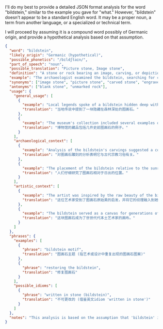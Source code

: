 I'll do my best to provide a detailed JSON format analysis for the word "bildstein," similar to the example you gave for "what." However, "bildstein" doesn't appear to be a standard English word. It may be a proper noun, a term from another language, or a specialized or technical term.

I will proceed by assuming it is a compound word possibly of Germanic origin, and provide a hypothetical analysis based on that assumption.

```json
{
  "word": "bildstein",
  "likely_origin": "Germanic (hypothetical)",
  "possible_phonetics": "/bɪldʃtaɪn/",
  "part_of_speech": "noun",
  "possible_translation": "Picture stone, Image stone",
  "definition": "A stone or rock bearing an image, carving, or depiction. Could refer to ancient standing stones or naturally occurring rock formations resembling images.",
  "example": "The archaeologist examined the bildstein, searching for clues about its origin.",
  "synonyms": ["image stone", "picture stone", "carved stone", "engraved rock"],
  "antonyms": ["blank stone", "unmarked rock"],
  "usage": {
    "general_usage": [
      {
        "example": "Local legends spoke of a bildstein hidden deep within the forest.",
        "translation": "当地传说中提到了一块隐藏在森林深处的图画石。"
      },
      {
        "example": "The museum's collection included several examples of prehistoric bildsteine.",
        "translation": "博物馆的藏品包括几件史前图画石的例子。"
      }
    ],
    "archaeological_context": [
      {
        "example": "Analysis of the bildstein's carvings suggested a connection to ancient religious practices.",
        "translation": "对图画石雕刻的分析表明它与古代宗教习俗有关。"
      },
      {
        "example": "The placement of the bildstein relative to the sunrise was carefully studied.",
        "translation": "人们仔细研究了图画石相对于日出的位置。"
      }
    ],
    "artistic_context": [
      {
        "example": "The artist was inspired by the raw beauty of the bildstein and incorporated its texture into her sculpture.",
        "translation": "这位艺术家受到了图画石原始美的启发，并将它的纹理融入到她的雕塑中。"
      },
      {
        "example": "The bildstein served as a canvas for generations of indigenous artists.",
        "translation": "这块图画石成为了世世代代本土艺术家的画布。"
      }
    ]
  },
  "phrases": {
    "examples": [
      {
        "phrase": "bildstein motif",
        "translation": "图画石主题 (指艺术或设计中重复出现的图画石图案)"
      },
      {
        "phrase": "restoring the bildstein",
        "translation": "修复图画石"
      }
    ],
    "possible_idioms": [
      {
        "phrase": "written in stone (bildstein)",
        "translation": "不可更改的 (借鉴英文idiom 'written in stone')"
      }
    ]
  },
  "notes": "This analysis is based on the assumption that 'bildstein' is a compound word with Germanic roots. Further research may be needed to confirm its actual origin and usage."
}
```
 